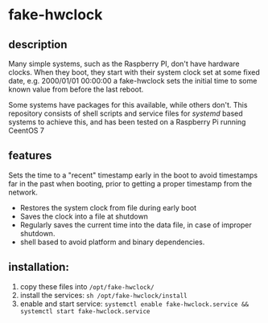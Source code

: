 # fake-hwclock

## description

Many simple systems, such as the Raspberry PI, don't have hardware clocks.
When they boot, they start with their system clock set at some fixed date, e.g. 2000/01/01 00:00:00
a fake-hwclock sets the initial time to some known value from before the last reboot.

Some systems have packages for this available, while others don't.  This repository consists of
shell scripts and service files for _systemd_ based systems to achieve this, and has been
tested on a Raspberry Pi running CeentOS 7

## features

Sets the time to a "recent" timestamp early in the boot to avoid timestamps
far in the past when booting, prior to getting a proper timestamp from the network.

- Restores the system clock from file during early boot
- Saves the clock into a file at shutdown
- Regularly saves the current time into the data file, in case of improper shutdown.
- shell based to avoid platform and binary dependencies.

## installation:

1. copy these files into `/opt/fake-hwclock/`
2. install the services:
```sh /opt/fake-hwclock/install```
3. enable and start service:
```systemctl enable fake-hwclock.service && systemctl start fake-hwclock.service```

